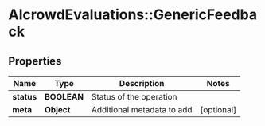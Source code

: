 # AIcrowdEvaluations::GenericFeedback

## Properties
Name | Type | Description | Notes
------------ | ------------- | ------------- | -------------
**status** | **BOOLEAN** | Status of the operation | 
**meta** | **Object** | Additional metadata to add | [optional] 


